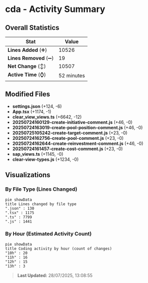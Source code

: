 # cda - Activity Summary 

## Overall Statistics

| Stat                   | Value                                                             |
| ---------------------- | ----------------------------------------------------------------- |
| **Lines Added** (➕)   | 10526                                          |
| **Lines Removed** (➖) | 19                                        |
| **Net Change** (↕)    | 10507                |
| **Active Time** (⌚)   | 52 minutes |


## Modified Files
- **settings.json** (+124, -6)
- **App.tsx** (+1174, -1)
- **clear_view_views.ts** (+6642, -12)
- **20250724160129-create-initiative-comment.js** (+46, -0)
- **20250724163019-create-pool-position-comment.js** (+46, -0)
- **20250725105242-create-target-comment.js** (+23, -0)
- **20250724162756-create-pool-comment.js** (+23, -0)
- **20250724162644-create-reinvestment-comment.js** (+46, -0)
- **20250724161457-create-cost-comment.js** (+23, -0)
- **sap_views.ts** (+1145, -0)
- **clear-view-types.js** (+1234, -0)

## Visualizations

### By File Type (Lines Changed)

```mermaid
pie showData
title Lines changed by file type
".json" : 130
".tsx" : 1175
".ts" : 7799
".js" : 1441
```

### By Hour (Estimated Activity Count)

```mermaid
pie showData
title Coding activity by hour (count of changes)
"10h" : 20
"11h" : 16
"12h" : 15
"13h" : 3
```


> **Last Updated:** 28/07/2025, 13:08:55